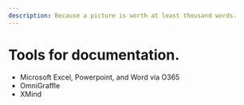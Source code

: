 ```yaml
---
description: Because a picture is worth at least thousand words.
---
```


# Tools for documentation.

* Microsoft Excel, Powerpoint, and Word via O365
* OmniGraffle
* XMind

